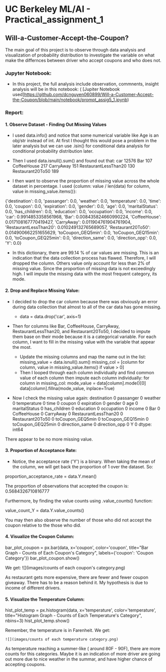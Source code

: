 # UC Berkeley ML/AI - Practical_assignment_1
## Will-a-Customer-Accept-the-Coupon?

The main goal of this project is to observe through data analysis and visualization of probability distribution to investigate the variable on what make the differnces between driver who accept coupons and who does not.

### Jupyter Notebook:
- In this project, the full analysis include observation, commnents, insight analysis will be in this notebook:
    ( [Jupiter Notebook used]https://github.com/dcnguyen060899/Will-a-Customer-Accept-the-Coupon/blob/main/notebook/prompt_assig5_1.ipynb)

### Report:

#### 1. Observe Dataset - Finding  Out Missing Values
- I used data.info() and notice that some numerical variable like Age is an obj/str instead of int. At first I thought this would pose a problem in the later analysis but we can use .isin() for conditional data analysis for conditional probability distribution later.
- Then I used data.isnull().sum() and found out that:
car                     12576
Bar                       107
CoffeeHouse               217
CarryAway                 151
RestaurantLessThan20      130
Restaurant20To50          189

- I then want to observe the proportion of missing value across the whole dataset in percentage. I used {column: value / len(data) for column, value in missing_value.items()}:

{'destination': 0.0,
 'passanger': 0.0,
 'weather': 0.0,
 'temperature': 0.0,
 'time': 0.0,
 'coupon': 0.0,
 'expiration': 0.0,
 'gender': 0.0,
 'age': 0.0,
 'maritalStatus': 0.0,
 'has_children': 0.0,
 'education': 0.0,
 'occupation': 0.0,
 'income': 0.0,
 'car': 0.9914853358561968,
 'Bar': 0.008435824660990224,
 'CoffeeHouse': 0.017108167770419427,
 'CarryAway': 0.011904761904761904,
 'RestaurantLessThan20': 0.010249132765689057,
 'Restaurant20To50': 0.014900662251655629,
 'toCoupon_GEQ5min': 0.0,
 'toCoupon_GEQ15min': 0.0,
 'toCoupon_GEQ25min': 0.0,
 'direction_same': 0.0,
 'direction_opp': 0.0,
 'Y': 0.0}

- In this dictionary, there are 99.14 % of car values are missing. This is an indication that the data collection process has flawed. Therefore, I will dropped the column. Others value only account for less than 2% of missing value. Since the proportion of missing data is not exceedingly high. I will impute the missing data with the most frequent category, its mode.

#### 2. Drop and Replace Missing Value:
- I decided to drop the car column because there was obviously an error during data collection that almost to all of the car data has gone missing.
  - data = data.drop('car', axis=1)

- Then for columns like Bar, CoffeeHouse, CarryAway, RestaurantLessThan20, and Restaurant20To50, I decided to impute them base on their mode because it is a categorical variable. For each column, I want to fill in the missing value with the variable that appear the most.
  - Update the missing columns and map the name out in the list:
    missing_value = data.isnull().sum()
    missing_col = [column for column, value in missing_value.items() if value > 0]
  - Then I looped through each column individually and find common value of each column then impute each column individually:
    for column in missing_col:
      mode_value = data[column].mode()[0]
      data[column].fillna(mode_value, inplace=True)
      
- Now I check the missing value again:
destination             0
passanger               0
weather                 0
temperature             0
time                    0
coupon                  0
expiration              0
gender                  0
age                     0
maritalStatus           0
has_children            0
education               0
occupation              0
income                  0
Bar                     0
CoffeeHouse             0
CarryAway               0
RestaurantLessThan20    0
Restaurant20To50        0
toCoupon_GEQ5min        0
toCoupon_GEQ15min       0
toCoupon_GEQ25min       0
direction_same          0
direction_opp           0
Y                       0
dtype: int64

There appear to be no more missing value.

#### 3. Proportion of Acceptance Rate:
- Notice, the acceptance rate ('Y') is a binary. When taking the mean of the column, we will get back the proportion of 1 over the dataset. So:

proportion_acceptance_rate = data.Y.mean()

The proportion of observations that accepted the coupon is: 0.5684326710816777

Furthermore, by finding the value counts using .value_counts() function:

value_count_Y = data.Y.value_counts()

You may then also observe the number of those who did not accept the coupon relative to the those who did.

#### 4. Visualize the Coupon Column:

bar_plot_coupon = px.bar(data, x='coupon', color='coupon', title="Bar Graph - Counts of Each Coupon's Category", labels={'coupon': 'Coupon Category'})
bar_plot_coupon.show()

We get:
    ![](images/counts of each coupon's category.png)

As restaurant gets more expensive, there are fewer and fewer coupon giveaway. There has to be a reason behind it. My hypothesis is due to income of different drivers.

#### 5. Visualize the Temperature Column:
hist_plot_temp = px.histogram(data, x='temperature', color='temperature', title="Histogram Graph - Counts of Each Temperature's Category", nbins=3)
hist_plot_temp.show()

Remember, the temperature is in Farenheit. We get:

    ![](images/counts of each temperature category.png)

As temperature reaching a summer-like ( around 80F - 90F), there are more counts for this categories. Maybe it is an indication of more driver are going out more due to nice weather in the summar, and have higher chance of accepting coupons.

